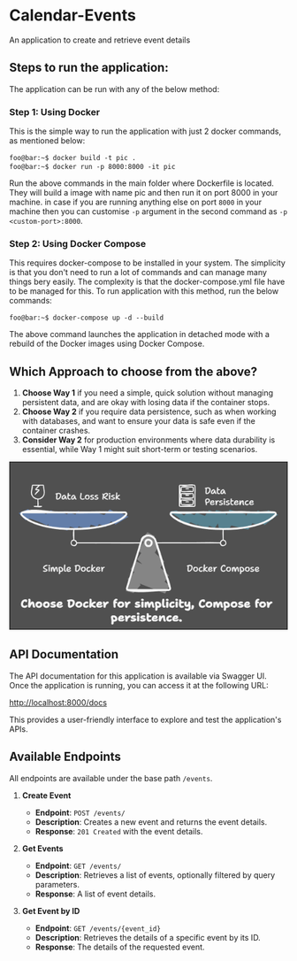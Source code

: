 
# Calendar-Events

An application to create and retrieve event details

## Steps to run the application:
The application can be run with any of the below method:

### Step 1: Using Docker
This is the simple way to run the application with just 2 docker commands, as mentioned below:
```console
foo@bar:~$ docker build -t pic . 
foo@bar:~$ docker run -p 8000:8000 -it pic
```
Run the above commands in the main folder where Dockerfile is located. They will build a image with name pic and then run it on port 8000 in your machine. in case if you are running anything else on port `8000` in your machine then you can customise `-p` argument in the second command as `-p <custom-port>:8000`.

### Step 2: Using Docker Compose
This requires docker-compose to be installed in your system. The simplicity is that you don't need to run a lot of commands and can manage many things bery easily. The complexity is that the docker-compose.yml file have to be managed for this.
To run application with this method, run the below commands:
```console
foo@bar:~$ docker-compose up -d --build
```
The above command launches the application in detached mode with a rebuild of the Docker images using Docker Compose.

## Which Approach to choose from the above?
1. **Choose Way 1** if you need a simple, quick solution without managing persistent data, and are okay with losing data if the container stops.
2. **Choose Way 2** if you require data persistence, such as when working with databases, and want to ensure your data is safe even if the container crashes.
3. **Consider Way 2** for production environments where data durability is essential, while Way 1 might suit short-term or testing scenarios.

![Docker Vs Docker Compose](images/dockerVScompose.png)

## API Documentation
The API documentation for this application is available via Swagger UI. Once the application is running, you can access it at the following URL:

[http://localhost:8000/docs](http://localhost:8000/docs)

This provides a user-friendly interface to explore and test the application's APIs.

## Available Endpoints

All endpoints are available under the base path `/events`.

1. **Create Event**
   - **Endpoint**: `POST /events/`
   - **Description**: Creates a new event and returns the event details.
   - **Response**: `201 Created` with the event details.

2. **Get Events**
   - **Endpoint**: `GET /events/`
   - **Description**: Retrieves a list of events, optionally filtered by query parameters.
   - **Response**: A list of event details.

3. **Get Event by ID**
   - **Endpoint**: `GET /events/{event_id}`
   - **Description**: Retrieves the details of a specific event by its ID.
   - **Response**: The details of the requested event.
